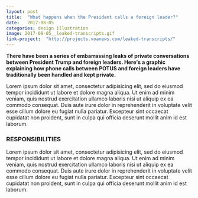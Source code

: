 ```yaml
---
layout: post
title:  "What happens when the President calls a foreign leader?"
date:   2017-08-05
categories: design illustration
image: 2017-08-05__leaked-transcripts.gif
link-project:  "http://projects.voanews.com/leaked-transcripts/"
---
```


**There have been a series of embarrassing leaks of private conversations between President Trump and foreign leaders. Here's a graphic explaining how phone calls between POTUS and foreign leaders have traditionally been handled and kept private.**

Lorem ipsum dolor sit amet, consectetur adipisicing elit, sed do eiusmod tempor incididunt ut labore et dolore magna aliqua. Ut enim ad minim veniam, quis nostrud exercitation ullamco laboris nisi ut aliquip ex ea commodo consequat. Duis aute irure dolor in reprehenderit in voluptate velit esse cillum dolore eu fugiat nulla pariatur. Excepteur sint occaecat cupidatat non proident, sunt in culpa qui officia deserunt mollit anim id est laborum.

### RESPONSIBILITIES

Lorem ipsum dolor sit amet, consectetur adipisicing elit, sed do eiusmod tempor incididunt ut labore et dolore magna aliqua. Ut enim ad minim veniam, quis nostrud exercitation ullamco laboris nisi ut aliquip ex ea commodo consequat. Duis aute irure dolor in reprehenderit in voluptate velit esse cillum dolore eu fugiat nulla pariatur. Excepteur sint occaecat cupidatat non proident, sunt in culpa qui officia deserunt mollit anim id est laborum.